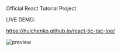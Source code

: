 Official React Tutorial Project

LIVE DEMO:

https://hulchenko.github.io/react-tic-tac-toe/

![preview](https://i.imgur.com/zz3JeWC.png)
